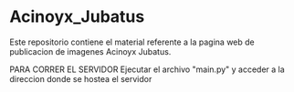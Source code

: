 # Acinoyx_Jubatus
Este repositorio contiene el material referente a la pagina web de publicacion de imagenes Acinoyx Jubatus.

PARA CORRER EL SERVIDOR
Ejecutar el archivo "main.py" y acceder a la direccion donde se hostea el servidor
